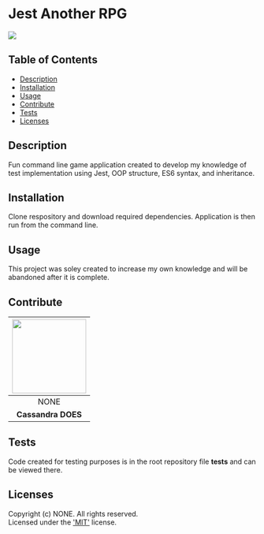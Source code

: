 # Jest Another RPG
  [<img src="https://img.shields.io/badge/License-MIT-yellow.svg"/>](https://www.mit.edu/~amini/LICENSE.md)

  ## Table of Contents
  - [Description](#description)
  - [Installation](#installation)
  - [Usage](#usage)
  - [Contribute](#contribute)
  - [Tests](#tests)
  - [Licenses](#licenses)

  ## Description
  Fun command line game application created to develop my knowledge of test implementation using Jest, OOP structure, ES6 syntax, and inheritance.

  ## Installation
  Clone respository and download required dependencies. Application is then run from the command line.

  ## Usage
  This project was soley created to increase my own knowledge and will be abandoned after it is complete.

  ## Contribute 
  | [<img src="https://github.com/cassdoes.png?" width="150"/>](https://github.com/cassdoes) |
  | :-: |
  | NONE |
  | **Cassandra DOES** |

  ## Tests
  Code created for testing purposes is in the root repository file __tests__ and can be viewed there.

  ## Licenses
  Copyright (c) NONE. All rights reserved.  
  Licensed under the ['MIT'](https://www.mit.edu/~amini/LICENSE.md) license.
  

